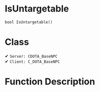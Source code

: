 # IsUntargetable
```
bool IsUntargetable()
```
# Class
✔ `Server: CDOTA_BaseNPC`  
✔ `Client: C_DOTA_BaseNPC`  

# Function Description

